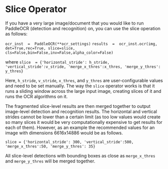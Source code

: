 ﻿---
comments: true
---


# Slice Operator

If you have a very large image/document that you would like to run PaddleOCR (detection and recognition) on, you can use the slice operation as follows:

`ocr_inst  =  PaddleOCR(**ocr_settings)`
`results  =  ocr_inst.ocr(img, det=True,rec=True, slice=slice, cls=False,bin=False,inv=False,alpha_color=False)`

where
`slice  = {'horizontal_stride': h_stride, 'vertical_stride':v_stride, 'merge_x_thres':x_thres, 'merge_y_thres': y_thres}`

Here, `h_stride`, `v_stride`, `x_thres`, and `y_thres` are user-configurable values and need to be set manually. The way the `slice` operator works is that it runs a sliding window across the large input image, creating slices of it and runs the OCR algorithms on it.

The fragmented slice-level results are then merged together to output image-level detection and recognition results. The horizontal and vertical strides cannot be lower than a certain limit (as too low values would create so many slices it would be very computationally expensive to get results for each of them). However, as an example the recommended values for an image with dimensions 6616x14886 would be as follows.

`slice = {'horizontal_stride': 300, 'vertical_stride':500, 'merge_x_thres':50, 'merge_y_thres': 35}`

All slice-level detections with bounding boxes as close as `merge_x_thres` and `merge_y_thres` will be merged together.
